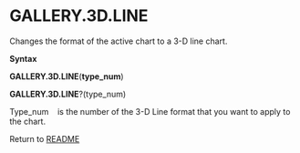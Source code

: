 # GALLERY.3D.LINE

Changes the format of the active chart to a 3-D line chart.

**Syntax**

**GALLERY.3D.LINE**(**type\_num**)

**GALLERY.3D.LINE**?(type\_num)

Type\_num&nbsp;&nbsp;&nbsp;&nbsp;is the number of the 3-D Line format
that you want to apply to the chart.



Return to [README](README.md)

